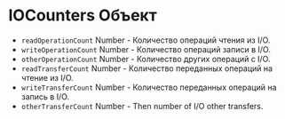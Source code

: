 # IOCounters Объект

* `readOperationCount` Number - Количество операций чтения из I/O.
* `writeOperationCount` Number - Количество операций записи в I/O.
* `otherOperationCount` Number - Количество других операций с I/O.
* `readTransferCount` Number - Количество переданных операций на чтение из I/O.
* `writeTransferCount` Number - Количество переданных операций на запись в I/O.
* `otherTransferCount` Number - Then number of I/O other transfers.